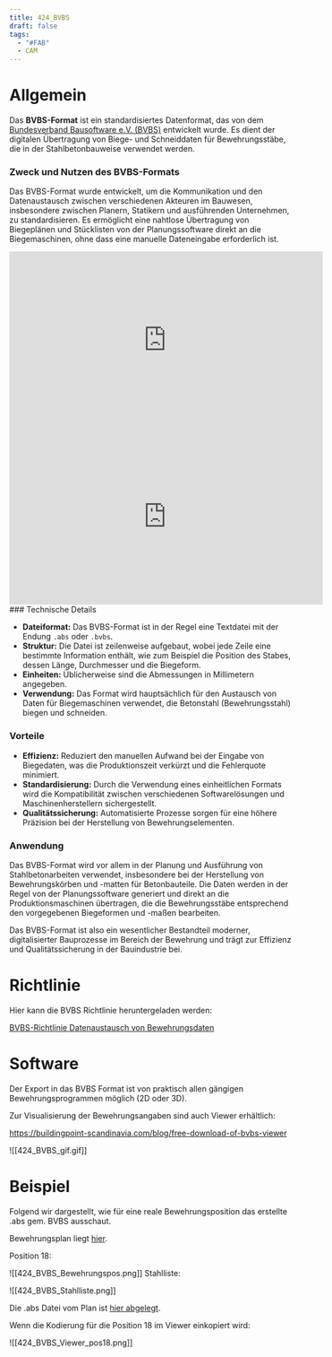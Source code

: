```yaml
---
title: 424_BVBS
draft: false
tags:
  - "#FAB"
  - CAM
---
```

 
# Allgemein

Das **BVBS-Format** ist ein standardisiertes Datenformat, das von dem [Bundesverband Bausoftware e.V. (BVBS)](https://www.bvbs.de/) entwickelt wurde. Es dient der digitalen Übertragung von Biege- und Schneiddaten für Bewehrungsstäbe, die in der Stahlbetonbauweise verwendet werden.

### Zweck und Nutzen des BVBS-Formats

Das BVBS-Format wurde entwickelt, um die Kommunikation und den Datenaustausch zwischen verschiedenen Akteuren im Bauwesen, insbesondere zwischen Planern, Statikern und ausführenden Unternehmen, zu standardisieren. Es ermöglicht eine nahtlose Übertragung von Biegeplänen und Stücklisten von der Planungssoftware direkt an die Biegemaschinen, ohne dass eine manuelle Dateneingabe erforderlich ist.

<iframe width="560" height="315" src="https://www.youtube.com/embed/llc576PmdUg?si=_VxAcB63eNycvJYy" title="YouTube video player" frameborder="0" allow="accelerometer; autoplay; clipboard-write; encrypted-media; gyroscope; picture-in-picture; web-share" referrerpolicy="strict-origin-when-cross-origin" allowfullscreen></iframe>


<iframe width="560" height="315" src="https://www.youtube.com/embed/tgY5XuqwYbs?si=IWRbyuRV0Zu47bKn" title="YouTube video player" frameborder="0" allow="accelerometer; autoplay; clipboard-write; encrypted-media; gyroscope; picture-in-picture; web-share" referrerpolicy="strict-origin-when-cross-origin" allowfullscreen></iframe>
### Technische Details

- **Dateiformat:** Das BVBS-Format ist in der Regel eine Textdatei mit der Endung `.abs` oder `.bvbs`.
- **Struktur:** Die Datei ist zeilenweise aufgebaut, wobei jede Zeile eine bestimmte Information enthält, wie zum Beispiel die Position des Stabes, dessen Länge, Durchmesser und die Biegeform.
- **Einheiten:** Üblicherweise sind die Abmessungen in Millimetern angegeben.
- **Verwendung:** Das Format wird hauptsächlich für den Austausch von Daten für Biegemaschinen verwendet, die Betonstahl (Bewehrungsstahl) biegen und schneiden.

### Vorteile

- **Effizienz:** Reduziert den manuellen Aufwand bei der Eingabe von Biegedaten, was die Produktionszeit verkürzt und die Fehlerquote minimiert.
- **Standardisierung:** Durch die Verwendung eines einheitlichen Formats wird die Kompatibilität zwischen verschiedenen Softwarelösungen und Maschinenherstellern sichergestellt.
- **Qualitätssicherung:** Automatisierte Prozesse sorgen für eine höhere Präzision bei der Herstellung von Bewehrungselementen.

### Anwendung

Das BVBS-Format wird vor allem in der Planung und Ausführung von Stahlbetonarbeiten verwendet, insbesondere bei der Herstellung von Bewehrungskörben und -matten für Betonbauteile. Die Daten werden in der Regel von der Planungssoftware generiert und direkt an die Produktionsmaschinen übertragen, die die Bewehrungsstäbe entsprechend den vorgegebenen Biegeformen und -maßen bearbeiten.

Das BVBS-Format ist also ein wesentlicher Bestandteil moderner, digitalisierter Bauprozesse im Bereich der Bewehrung und trägt zur Effizienz und Qualitätssicherung in der Bauindustrie bei.

# Richtlinie

Hier kann die BVBS Richtlinie heruntergeladen werden:

[BVBS-Richtlinie Datenaustausch von Bewehrungsdaten](https://www.bvbs.de/wp-content/uploads/2024/01/BVBS-Richtlinie-Austausch-von-Bewehrungsdaten-3.1-Dt_202100614.pdf)

# Software

Der Export in das BVBS Format ist von praktisch allen gängigen Bewehrungsprogrammen möglich (2D oder 3D).

Zur Visualisierung der Bewehrungsangaben sind auch Viewer erhältlich:

https://buildingpoint-scandinavia.com/blog/free-download-of-bvbs-viewer

![[424_BVBS_gif.gif]]


# Beispiel

Folgend wir dargestellt, wie für eine reale Bewehrungsposition das erstellte .abs gem. BVBS ausschaut.

Bewehrungsplan liegt [hier](https://github.com/AIztok/DiTWP_Data/blob/main/424/301702311-316-F0-510-10.033-FCD_%20Bewehrung%20Endquertr%C3%A4ger%20-%20RFB%20Villach.pdf).

Position 18:

![[424_BVBS_Bewehrungspos.png]]
Stahlliste:

![[424_BVBS_Stahlliste.png]]


Die .abs Datei vom Plan ist [hier abgelegt](https://github.com/AIztok/DiTWP_Data/blob/main/424/301702311-316-F0-510-10.033-FCD_%20Bewehrung%20Endquertr%C3%A4ger%20-%20RFB%20Villach.abs).

Wenn die Kodierung für die Position 18 im Viewer einkopiert wird:

![[424_BVBS_Viewer_pos18.png]]

